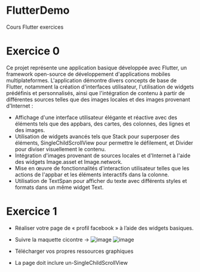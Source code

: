 # FlutterDemo
Cours Flutter exercices

# Exercice 0
Ce projet représente une application basique développée avec Flutter, un framework open-source de développement d'applications mobiles multiplateformes. L'application démontre divers concepts de base de Flutter, notamment la création d'interfaces utilisateur, l'utilisation de widgets prédéfinis et personnalisés, ainsi que l'intégration de contenu à partir de différentes sources telles que des images locales et des images provenant d'Internet : 

- Affichage d'une interface utilisateur élégante et réactive avec des éléments tels que des appbars, des cartes, des colonnes, des lignes et des images.
- Utilisation de widgets avancés tels que Stack pour superposer des éléments, SingleChildScrollView pour permettre le défilement, et Divider pour diviser visuellement le contenu.
- Intégration d'images provenant de sources locales et d'Internet à l'aide des widgets Image.asset et Image.network.
- Mise en œuvre de fonctionnalités d'interaction utilisateur telles que les actions de l'appbar et les éléments interactifs dans la colonne.
- Utilisation de TextSpan pour afficher du texte avec différents styles et formats dans un même widget Text.


# Exercice 1
 - Réaliser votre page de « profil facebook » à l’aide des widgets basiques.
 - Suivre la maquette  cicontre → ![image](https://github.com/Takwazayene/FlutterDemo/assets/49037273/53cc4fd5-3901-42ba-acbd-ce13a072d222) ![image](https://github.com/Takwazayene/FlutterDemo/assets/49037273/3c93820a-341c-4555-b9e2-81a08fb75dcb)

 - Télécharger vos propres ressources graphiques
 - La page doit inclure un-SingleChildScrollView
